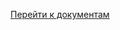[Перейти к документам](https://drive.google.com/folderview?id=0ByfV1BZohwrBX1JlR0hhMDZXRmM&usp=sharing)
